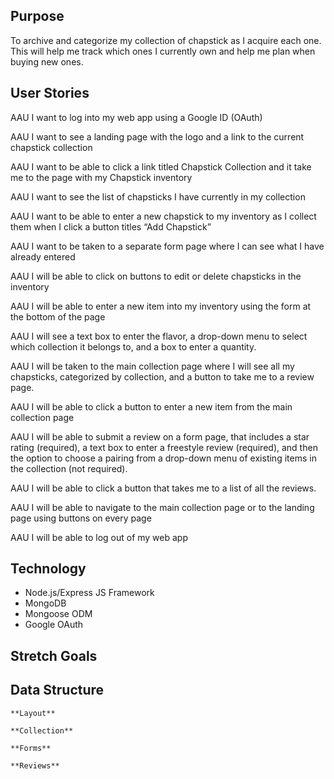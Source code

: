 ## Purpose
To archive and categorize my collection of chapstick as I acquire each one. This will help me track which ones I currently own and help me plan when buying new ones.

## User Stories
AAU I want to log into my web app using a Google ID (OAuth)

AAU I want to see a landing page with the logo and a link to the current chapstick collection

AAU I want to be able to click a link titled Chapstick Collection and it take me to the page with my Chapstick inventory

AAU I want to see the list of chapsticks I have currently in my collection 

AAU I want to be able to enter a new chapstick to my inventory as I collect them when I click a button titles “Add Chapstick”

AAU I want to be taken to a separate form page where I can see what I have already entered 

AAU I will be able to click on buttons to edit or delete chapsticks in the inventory

AAU I will be able to enter a new item into my inventory using the form at the bottom of the page

AAU I will see a text box to enter the flavor, a drop-down menu to select which collection it belongs to, and a box to enter a quantity.

AAU I will be taken to the main collection page where I will see all my chapsticks, categorized by collection, and a button to take me to a review page.

AAU I will be able to click a button to enter a new item from the main collection page

AAU I will be able to submit a review on a form page, that includes a star rating (required), a text box to enter a freestyle review (required), and then the option to choose a pairing from a drop-down menu of existing items in the collection (not required).

AAU I will be able to click a button that takes me to a list of all the reviews.

AAU I will be able to navigate to the main collection page or to the landing page using buttons on every page

AAU I will be able to log out of my web app 

## Technology
- Node.js/Express JS Framework
- MongoDB
- Mongoose ODM
- Google OAuth

## Stretch Goals

## Data Structure
    **Layout**

    **Collection**

    **Forms**

    **Reviews**